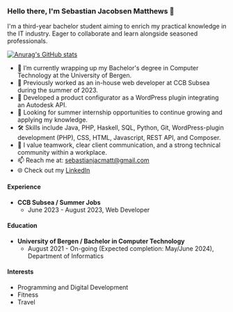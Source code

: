 ### Hello there, I'm Sebastian Jacobsen Matthews 👋

I'm a third-year bachelor student aiming to enrich my practical knowledge in the IT industry. Eager to collaborate and learn alongside seasoned professionals.

[![Anurag's GitHub stats](https://github-readme-stats.vercel.app/api?username=sebastianjacmatt)](https://github.com/anuraghazra/github-readme-stats)


- 🌱 I’m currently wrapping up my Bachelor's degree in Computer Technology at the University of Bergen.
- 💼 Previously worked as an in-house web developer at CCB Subsea during the summer of 2023.
- 🔭 Developed a product configurator as a WordPress plugin integrating an Autodesk API.
- 👯 Looking for summer internship opportunities to continue growing and applying my knowledge.
- 🛠 Skills include Java, PHP, Haskell, SQL, Python, Git, WordPress-plugin development (PHP), CSS, HTML, Javascript, REST API, and Composer.
- 🤝 I value teamwork, clear client communication, and a strong technical community within a workplace.
- 📫 Reach me at: sebastianjacmatt@gmail.com
- 🌐 Check out my [LinkedIn](https://www.linkedin.com/in/sebastian-JM)

#### Experience
- **CCB Subsea / Summer Jobs**
    - June 2023 - August 2023, Web Developer
#### Education
- **University of Bergen / Bachelor in Computer Technology**
    - August 2021 - On-going (Expected completion: May/June 2024), Department of Informatics

#### Interests
- Programming and Digital Development
- Fitness
- Travel

